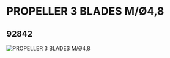 # PROPELLER 3 BLADES M/Ø4,8
## 92842
![PROPELLER 3 BLADES M/Ø4,8](https://lc-www-live-s.legocdn.com/media/bricks/5/2/4599984.jpg)